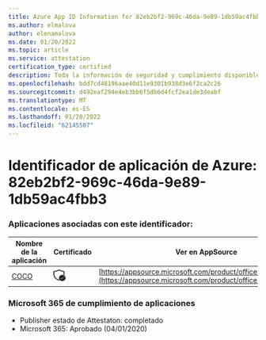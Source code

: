 ```yaml
---
title: Azure App ID Information for 82eb2bf2-969c-46da-9e89-1db59ac4fbb3
ms.author: elmalova
author: elenamalova
ms.date: 01/20/2022
ms.topic: article
ms.service: attestation
certification_type: certified
description: Toda la información de seguridad y cumplimiento disponible para 82eb2bf2-969c-46da-9e89-1db59ac4fbb3.
ms.openlocfilehash: bdd7cd48196aae40d11e9301b938d3e6f2ca2c26
ms.sourcegitcommit: d492eaf294e4eb3bb6f5db6d4fcf2ea1de3deabf
ms.translationtype: MT
ms.contentlocale: es-ES
ms.lasthandoff: 01/20/2022
ms.locfileid: "62145507"
---
```

# <a name="azure-app-id-82eb2bf2-969c-46da-9e89-1db59ac4fbb3"></a>Identificador de aplicación de Azure: 82eb2bf2-969c-46da-9e89-1db59ac4fbb3


### <a name="apps-associated-with-this-id"></a>Aplicaciones asociadas con este identificador:
| **Nombre de la aplicación** | **Certificado** | **Ver en AppSource** |
|--------------|---------------|-----------------------|
| [COCO](https://docs.microsoft.com/microsoft-365-app-certification/forward/WA200001468) | <img alt="Certified application badge" src="../media/certified-badge.png" height="25" width="25" /> | [https://appsource.microsoft.com/product/office/WA200001468](https://appsource.microsoft.com/product/office/WA200001468) |

### <a name="microsoft-365-app-compliance-status"></a>Microsoft 365 de cumplimiento de aplicaciones
- Publisher estado de Attestaton: completado
- Microsoft 365: Aprobado (04/01/2020)
